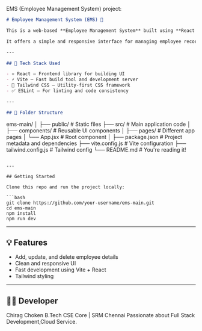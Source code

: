  EMS (Employee Management System) project:

```markdown
# Employee Management System (EMS) 🚀

This is a web-based **Employee Management System** built using **React + Vite + Tailwind CSS**, developed by **Chirag Choken**.

It offers a simple and responsive interface for managing employee records, attendance, and other HR-related functionalities.

---

## 🔧 Tech Stack Used

- ⚛️ React – Frontend library for building UI
- ⚡ Vite – Fast build tool and development server
- 🎨 Tailwind CSS – Utility-first CSS framework
- ✅ ESLint – For linting and code consistency

---

## 📁 Folder Structure

```

ems-main/
│
├── public/              # Static files
├── src/                 # Main application code
│   ├── components/      # Reusable UI components
│   ├── pages/           # Different app pages
│   └── App.jsx          # Root component
│
├── package.json         # Project metadata and dependencies
├── vite.config.js       # Vite configuration
├── tailwind.config.js   # Tailwind config
└── README.md            # You're reading it!

````

---

## Getting Started

Clone this repo and run the project locally:

```bash
git clone https://github.com/your-username/ems-main.git
cd ems-main
npm install
npm run dev
````

---

## 💡 Features

* Add, update, and delete employee details
* Clean and responsive UI
* Fast development using Vite + React
* Tailwind styling

---

## 🙋‍♂️ Developer

Chirag Choken
B.Tech CSE Core | SRM Chennai
Passionate about Full Stack Development,Cloud Service.

```
